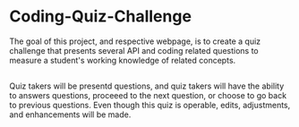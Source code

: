 # Coding-Quiz-Challenge
The goal of this project, and respective webpage, is to create a quiz challenge that presents several API and coding related questions to measure a student's working knowledge of related concepts.

##
Quiz takers will be presentd questions, and quiz takers will have the ability to answers questions, proceeed to the next question, or choose to go back to previous questions.  Even though this quiz is operable, edits, adjustments, and enhancements will be made.
